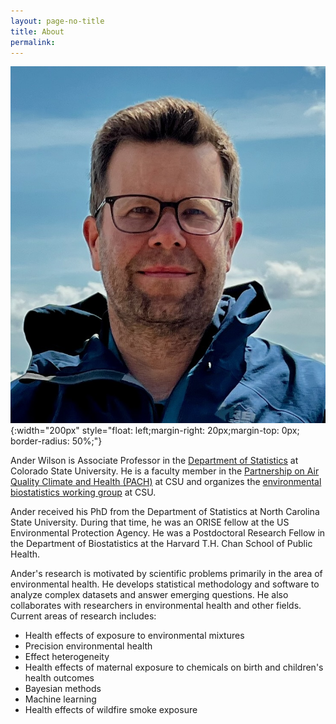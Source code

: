 ```yaml
---
layout: page-no-title
title: About
permalink: 
---
```



![Ander](/pics/ander_head_shot_2025.jpeg){:width="200px" style="float: left;margin-right: 20px;margin-top: 0px; border-radius: 50%;"}

Ander Wilson is Associate Professor in the [Department of Statistics](http://www.stat.colostate.edu/) at Colorado State University. 
He is a faculty member in the [Partnership on Air Quality Climate and Health (PACH)](https://www.research.colostate.edu/pach/) at CSU and organizes the [environmental biostatistics working group](https://envbiostat-csu.github.io) at CSU.

Ander received his PhD from the Department of Statistics at North Carolina State University. 
During that time, he was an ORISE fellow at the US Environmental Protection Agency. 
He was a Postdoctoral Research Fellow in the Department of Biostatistics at the Harvard T.H. Chan School of Public Health. 

Ander's research is motivated by  scientific problems primarily in the area of environmental health. 
He develops statistical methodology and software to analyze complex datasets and answer emerging questions. 
He also collaborates with researchers in environmental health and other fields. 
Current areas of research includes:
  - Health effects of exposure to environmental mixtures
  - Precision environmental health
  - Effect heterogeneity
  - Health effects of maternal exposure to chemicals on birth and children's health outcomes
  - Bayesian methods
  - Machine learning
  - Health effects of wildfire smoke exposure

  
